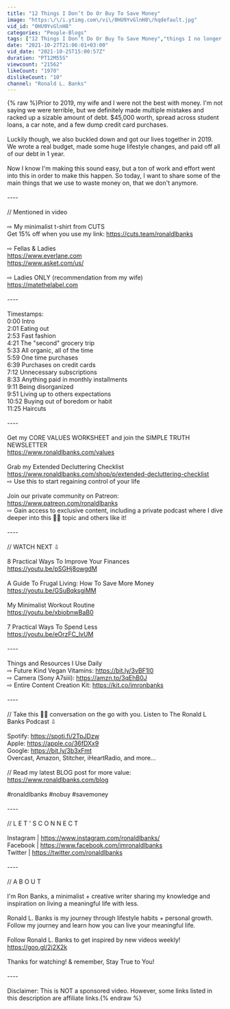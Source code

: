 ```yaml
---
title: "12 Things I Don’t Do Or Buy To Save Money"
image: "https:\/\/i.ytimg.com\/vi\/0HU9YvGlnH8\/hqdefault.jpg"
vid_id: "0HU9YvGlnH8"
categories: "People-Blogs"
tags: ["12 Things I Don’t Do Or Buy To Save Money","things I no longer buy","things I don't buy"]
date: "2021-10-27T21:06:01+03:00"
vid_date: "2021-10-25T15:00:57Z"
duration: "PT12M55S"
viewcount: "21562"
likeCount: "1970"
dislikeCount: "10"
channel: "Ronald L. Banks"
---
```

{% raw %}Prior to 2019, my wife and I were not the best with money. I'm not saying we were terrible, but we definitely made multiple mistakes and racked up a sizable amount of debt. $45,000 worth, spread across student loans, a car note, and a few dump credit card purchases.<br /><br />Luckily though, we also buckled down and got our lives together in 2019. We wrote a real budget, made some huge lifestyle changes, and paid off all of our debt in 1 year.<br /><br />Now I know I'm making this sound easy, but a ton of work and effort went into this in order to make this happen. So today, I want to share some of the main things that we use to waste money on, that we don't anymore.<br /><br />----<br /><br />// Mentioned in video<br /><br />⇨ My minimalist t-shirt from CUTS<br />Get 15% off when you use my link: <a rel="nofollow" target="blank" href="https://cuts.team/ronaldlbanks">https://cuts.team/ronaldlbanks</a><br /><br />⇨ Fellas &amp; Ladies<br /><a rel="nofollow" target="blank" href="https://www.everlane.com">https://www.everlane.com</a><br /><a rel="nofollow" target="blank" href="https://www.asket.com/us/">https://www.asket.com/us/</a><br /><br />⇨ Ladies ONLY (recommendation from my wife)<br /><a rel="nofollow" target="blank" href="https://matethelabel.com">https://matethelabel.com</a><br /><br />----<br /><br />Timestamps:<br />0:00 Intro<br />2:01 Eating out<br />2:53 Fast fashion<br />4:21 The &quot;second&quot; grocery trip<br />5:33 All organic, all of the time<br />5:59 One time purchases<br />6:39 Purchases on credit cards<br />7:12 Unnecessary subscriptions<br />8:33 Anything paid in monthly installments<br />9:11 Being disorganized<br />9:51 Living up to others expectations<br />10:52 Buying out of boredom or habit<br />11:25 Haircuts<br /><br />----<br /><br />Get my CORE VALUES WORKSHEET and join the SIMPLE TRUTH NEWSLETTER<br /><a rel="nofollow" target="blank" href="https://www.ronaldlbanks.com/values">https://www.ronaldlbanks.com/values</a><br /><br />Grab my Extended Decluttering Checklist<br /><a rel="nofollow" target="blank" href="https://www.ronaldlbanks.com/shop/p/extended-decluttering-checklist">https://www.ronaldlbanks.com/shop/p/extended-decluttering-checklist</a><br />⇨ Use this to start regaining control of your life<br /><br />Join our private community on Patreon: <a rel="nofollow" target="blank" href="https://www.patreon.com/ronaldlbanks">https://www.patreon.com/ronaldlbanks</a><br />⇨ Gain access to exclusive content, including a private podcast where I dive deeper into this ☝🏾 topic and others like it!<br /><br />----<br /><br />// WATCH NEXT ⇩<br /><br />8 Practical Ways To Improve Your Finances<br /><a rel="nofollow" target="blank" href="https://youtu.be/pSGHj8owgdM">https://youtu.be/pSGHj8owgdM</a><br /><br />A Guide To Frugal Living: How To Save More Money<br /><a rel="nofollow" target="blank" href="https://youtu.be/GSuBqksgiMM">https://youtu.be/GSuBqksgiMM</a><br /><br />My Minimalist Workout Routine<br /><a rel="nofollow" target="blank" href="https://youtu.be/xbiobnwBaB0">https://youtu.be/xbiobnwBaB0</a><br /><br />7 Practical Ways To Spend Less<br /><a rel="nofollow" target="blank" href="https://youtu.be/eOrzFC_lvUM">https://youtu.be/eOrzFC_lvUM</a><br /><br />----<br /><br />Things and Resources I Use Daily<br />⇨ Future Kind Vegan Vitamins: <a rel="nofollow" target="blank" href="https://bit.ly/3vBF1I0">https://bit.ly/3vBF1I0</a><br />⇨ Camera (Sony A7siii): <a rel="nofollow" target="blank" href="https://amzn.to/3qEhB0J">https://amzn.to/3qEhB0J</a><br />⇨ Entire Content Creation Kit: <a rel="nofollow" target="blank" href="https://kit.co/imronbanks">https://kit.co/imronbanks</a><br /><br />----<br /><br />// Take this ☝🏾 conversation on the go with you. Listen to The Ronald L Banks Podcast ⇩<br /><br />Spotify: <a rel="nofollow" target="blank" href="https://spoti.fi/2TpJDzw">https://spoti.fi/2TpJDzw</a><br />Apple: <a rel="nofollow" target="blank" href="https://apple.co/36fDXx9">https://apple.co/36fDXx9</a><br />Google: <a rel="nofollow" target="blank" href="https://bit.ly/3b3xFmt">https://bit.ly/3b3xFmt</a><br />Overcast, Amazon, Stitcher, iHeartRadio, and more...<br /><br />// Read my latest BLOG post for more value:<br /><a rel="nofollow" target="blank" href="https://www.ronaldlbanks.com/blog">https://www.ronaldlbanks.com/blog</a><br /><br />#ronaldlbanks #nobuy #savemoney<br /><br />----<br /><br />// L E T ' S  C O N N E C T <br /><br />Instagram | <a rel="nofollow" target="blank" href="https://www.instagram.com/ronaldlbanks/">https://www.instagram.com/ronaldlbanks/</a><br />Facebook | <a rel="nofollow" target="blank" href="https://www.facebook.com/imronaldlbanks">https://www.facebook.com/imronaldlbanks</a><br />Twitter | <a rel="nofollow" target="blank" href="https://twitter.com/ronaldlbanks">https://twitter.com/ronaldlbanks</a><br /><br />----<br /><br />// A B O U T<br /><br />I'm Ron Banks, a minimalist + creative writer sharing my knowledge and inspiration on living a meaningful life with less.<br /><br />Ronald L. Banks is my journey through lifestyle habits + personal growth. Follow my journey and learn how you can live your meaningful life.<br /><br />Follow Ronald L. Banks to get inspired by new videos weekly! <a rel="nofollow" target="blank" href="https://goo.gl/2j2X2k">https://goo.gl/2j2X2k</a><br /><br />Thanks for watching! &amp; remember, Stay True to You!<br /><br />----<br /><br />Disclaimer: This is NOT a sponsored video. However, some links listed in this description are affiliate links.{% endraw %}
